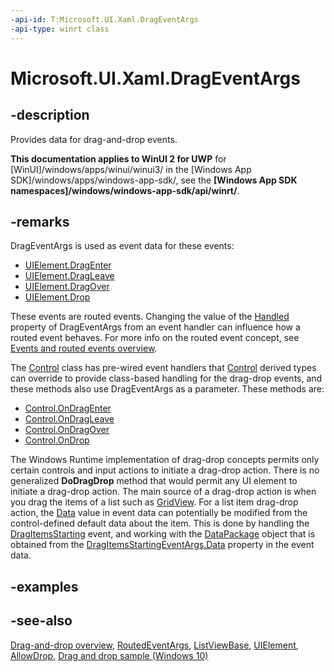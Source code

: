 ```yaml
---
-api-id: T:Microsoft.UI.Xaml.DragEventArgs
-api-type: winrt class
---
```


<!-- Class syntax.
public class DragEventArgs : Windows.UI.Xaml.RoutedEventArgs, Windows.UI.Xaml.IDragEventArgs, Windows.UI.Xaml.IDragEventArgs2, Windows.UI.Xaml.IDragEventArgs3
-->

# Microsoft.UI.Xaml.DragEventArgs

## -description

Provides data for drag-and-drop events.

**This documentation applies to WinUI 2 for UWP** for [WinUI]/windows/apps/winui/winui3/ in the [Windows App SDK]/windows/apps/windows-app-sdk/, see the **[Windows App SDK namespaces]/windows/windows-app-sdk/api/winrt/**.

## -remarks

DragEventArgs is used as event data for these events:

+ [UIElement.DragEnter](uielement_drop.md)
+ [UIElement.DragLeave](uielement_dragleave.md)
+ [UIElement.DragOver](uielement_dragover.md)
+ [UIElement.Drop](uielement_drop.md)

These events are routed events. Changing the value of the [Handled](drageventargs_handled.md) property of DragEventArgs from an event handler can influence how a routed event behaves. For more info on the routed event concept, see [Events and routed events overview](/windows/uwp/xaml-platform/events-and-routed-events-overview).

The [Control](../microsoft.ui.xaml.controls/control.md) class has pre-wired event handlers that [Control](../microsoft.ui.xaml.controls/control.md) derived types can override to provide class-based handling for the drag-drop events, and these methods also use DragEventArgs as a parameter. These methods are:

+ [Control.OnDragEnter](/uwp/api/windows.ui.xaml.controls.control.ondragenter(windows.ui.xaml.drageventargs))
+ [Control.OnDragLeave](/uwp/api/windows.ui.xaml.controls.control.ondragleave(windows.ui.xaml.drageventargs))
+ [Control.OnDragOver](/uwp/api/windows.ui.xaml.controls.control.ondragover(windows.ui.xaml.drageventargs))
+ [Control.OnDrop](/uwp/api/windows.ui.xaml.controls.control.ondrop(windows.ui.xaml.drageventargs))

The Windows Runtime implementation of drag-drop concepts permits only certain controls and input actions to initiate a drag-drop action. There is no generalized **DoDragDrop** method that would permit any UI element to initiate a drag-drop action. The main source of a drag-drop action is when you drag the items of a list such as [GridView](../microsoft.ui.xaml.controls/gridview.md). For a list item drag-drop action, the [Data](drageventargs_data.md) value in event data can potentially be modified from the control-defined default data about the item. This is done by handling the [DragItemsStarting](../microsoft.ui.xaml.controls/listviewbase_dragitemsstarting.md) event, and working with the [DataPackage](/uwp/api/windows.applicationmodel.datatransfer.datapackage) object that is obtained from the [DragItemsStartingEventArgs.Data](../microsoft.ui.xaml.controls/dragitemsstartingeventargs_data.md) property in the event data.

## -examples

## -see-also

[Drag-and-drop overview](/windows/apps/design/input/drag-and-drop), [RoutedEventArgs](routedeventargs.md), [ListViewBase](../microsoft.ui.xaml.controls/listviewbase.md), [UIElement](uielement.md), [AllowDrop](uielement_allowdrop.md), [Drag and drop sample (Windows 10)](https://github.com/Microsoft/Windows-universal-samples/tree/master/Samples/XamlDragAndDrop)
